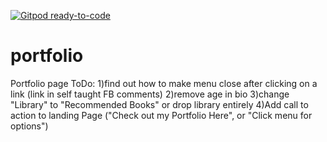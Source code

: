[![Gitpod ready-to-code](https://img.shields.io/badge/Gitpod-ready--to--code-blue?logo=gitpod)](https://gitpod.io/#https://github.com/Spydirwebb/portfolio)

# portfolio
Portfolio page
ToDo:
1)find out how to make menu close after clicking on a link (link in self taught FB comments)
2)remove age in bio
3)change "Library" to "Recommended Books" or drop library entirely
4)Add call to action to landing Page ("Check out my Portfolio Here", or "Click menu for options")
